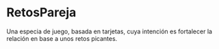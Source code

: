 # RetosPareja
Una especia de juego, basada en tarjetas, cuya intención es fortalecer la relación en base a unos retos picantes.
